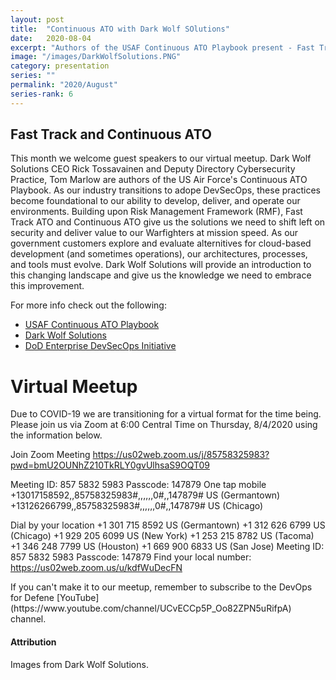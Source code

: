 ```yaml
---
layout: post
title:  "Continuous ATO with Dark Wolf SOlutions"
date:   2020-08-04
excerpt: "Authors of the USAF Continuous ATO Playbook present - Fast Track and Continuous ATO"
image: "/images/DarkWolfSolutions.PNG"
category: presentation
series: ""
permalink: "2020/August"
series-rank: 6
---
```


## Fast Track and Continuous ATO

This month we welcome guest speakers to our virtual meetup. Dark Wolf Solutions CEO Rick Tossavainen and Deputy Directory Cybersecurity Practice, Tom Marlow are authors of the US Air Force's Continuous ATO Playbook.  As our industry transitions to adope DevSecOps, these practices become foundational to our ability to develop, deliver, and operate our environments. Building upon Risk Management Framework (RMF), Fast Track ATO and Continuous ATO give us the solutions we need to shift left on security and deliver value to our Warfighters at mission speed.  As our government customers explore and evaluate alternitives for cloud-based development (and sometimes operations), our architectures, processes, and tools must evolve. Dark Wolf Solutions will provide an introduction to this changing landscape and give us the knowledge we need to embrace this improvement. 

For more info check out the following:
- [USAF Continuous ATO Playbook](https://github.com/jondavid-black/DevOpsForDefense/blob/master/docs/pubs/Air%20Force%20Continuous%20ATO%20Playbook.pdf)
- [Dark Wolf Solutions](https://www.darkwolfsolutions.com/)
- [DoD Enterprise DevSecOps Initiative](https://software.af.mil/dsop/)


# Virtual Meetup
Due to COVID-19 we are transitioning for a virtual format for the time being.  Please join us via Zoom at 6:00 Central Time on Thursday, 8/4/2020 using the information below.

Join Zoom Meeting
https://us02web.zoom.us/j/85758325983?pwd=bmU2OUNhZ210TkRLY0gvUlhsaS9OQT09

Meeting ID: 857 5832 5983
Passcode: 147879
One tap mobile
+13017158592,,85758325983#,,,,,,0#,,147879# US (Germantown)
+13126266799,,85758325983#,,,,,,0#,,147879# US (Chicago)

Dial by your location
        +1 301 715 8592 US (Germantown)
        +1 312 626 6799 US (Chicago)
        +1 929 205 6099 US (New York)
        +1 253 215 8782 US (Tacoma)
        +1 346 248 7799 US (Houston)
        +1 669 900 6833 US (San Jose)
Meeting ID: 857 5832 5983
Passcode: 147879
Find your local number: https://us02web.zoom.us/u/kdfWuDecFN


<div class="box" markdown="1">
If you can't make it to our meetup, remember to subscribe to the DevOps for Defene [YouTube](https://www.youtube.com/channel/UCvECCp5P_Oo82ZPN5uRifpA) channel. 
</div>

#### Attribution

Images from Dark Wolf Solutions.
